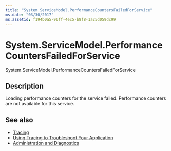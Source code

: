 ```yaml
---
title: "System.ServiceModel.PerformanceCountersFailedForService"
ms.date: "03/30/2017"
ms.assetid: f194b0a5-96ff-4ec5-b8f8-1a25d059dc99
---
```

# System.ServiceModel.PerformanceCountersFailedForService
System.ServiceModel.PerformanceCountersFailedForService  
  
## Description  
 Loading performance counters for the service failed. Performance counters are not available for this service.  
  
## See also

- [Tracing](index.md)
- [Using Tracing to Troubleshoot Your Application](using-tracing-to-troubleshoot-your-application.md)
- [Administration and Diagnostics](../index.md)
